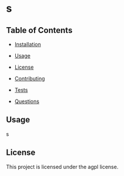 # s 

  ## Table of Contents 

* [Installation](#installation)

* [Usage](#usage)

* [License](#license)

* [Contributing](#contributing)

* [Tests](#tests)

* [Questions](#questions)

## Usage

s

## License 
  This project is licensed under the agpl license.


  
  


